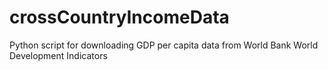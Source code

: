 # crossCountryIncomeData
Python script for downloading GDP per capita data from World Bank World Development Indicators
